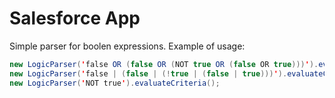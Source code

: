# Salesforce App
Simple parser for boolen expressions. Example of usage: 
```java
new LogicParser('false OR (false OR (NOT true OR (false OR true)))').evaluateCriteria();
new LogicParser('false | (false | (!true | (false | true)))').evaluateCriteria();
new LogicParser('NOT true').evaluateCriteria();
```

